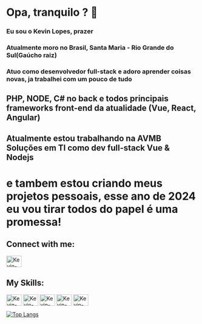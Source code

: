# Opa, tranquilo ? 👋
### Eu sou o Kevin Lopes, prazer
### Atualmente moro no Brasil, Santa Maria - Rio Grande do Sul(Gaúcho raiz)
### Atuo como desenvolvedor full-stack e adoro aprender coisas novas, ja trabalhei com um pouco de tudo
## PHP, NODE, C# no back e todos principais frameworks front-end da atualidade (Vue, React, Angular)
## Atualmente estou trabalhando na AVMB Soluções em TI como dev full-stack Vue & Nodejs 
# e tambem estou criando meus projetos pessoais, esse ano de 2024 eu vou tirar todos do papel é uma promessa!


## Connect with me: <br>
<a href="https://www.linkedin.com/in/k%C3%A9vin-lopes-b293831a9/" target="_blank">
<img src="https://cdn.jsdelivr.net/gh/devicons/devicon/icons/linkedin/linkedin-original.svg" align="center" alt="Kevin-Linkedin" width="40px" height="30px"/>
</a>

## My Skills:
<img src="https://cdn.jsdelivr.net/gh/devicons/devicon/icons/html5/html5-original.svg" align="center" alt="Kevin-Linkedin" width="40px" height="30px"></img>
<img src="https://cdn.jsdelivr.net/gh/devicons/devicon/icons/css3/css3-original.svg" align="center" alt="Kevin-Linkedin" width="40px" height="30px"></img>
<img src="https://cdn.jsdelivr.net/gh/devicons/devicon/icons/sass/sass-original.svg" align="center" alt="Kevin-Linkedin" width="40px" height="30px"></img>
<img src="https://cdn.jsdelivr.net/gh/devicons/devicon/icons/mysql/mysql-original.svg" align="center" alt="Kevin-Linkedin" width="40px" height="30px"></img>
<img src="https://cdn.jsdelivr.net/gh/devicons/devicon/icons/javascript/javascript-original.svg" align="center" alt="Kevin-Linkedin" width="40px" height="30px"></img>




[![Top Langs](https://github-readme-stats.vercel.app/api/top-langs/?username=Kev1nLopes&layout=compact)](https://github.com/anuraghazra/github-readme-stats)

<!--
**Kev1nLopes/Kev1nLopes** is a ✨ _special_ ✨ repository because its `README.md` (this file) appears on your GitHub profile.

Here are some ideas to get you started:

- 🔭 I’m currently working on ...
- 🌱 I’m currently learning ...
- 👯 I’m looking to collaborate on ...
- 🤔 I’m looking for help with ...
- 💬 Ask me about ...
- 📫 How to reach me: ...
- 😄 Pronouns: ...
- ⚡ Fun fact: ...
-->

